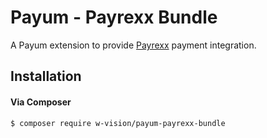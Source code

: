# Payum - Payrexx Bundle
A Payum extension to provide [Payrexx](https://www.payrexx.com)
payment integration.

## Installation

#### Via Composer
```bash
$ composer require w-vision/payum-payrexx-bundle
```
